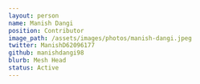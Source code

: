 ```yaml
---
layout: person
name: Manish Dangi
position: Contributor
image_path: /assets/images/photos/manish-dangi.jpeg
twitter: ManishD62096177
github: manishdangi98
blurb: Mesh Head
status: Active
---
```

